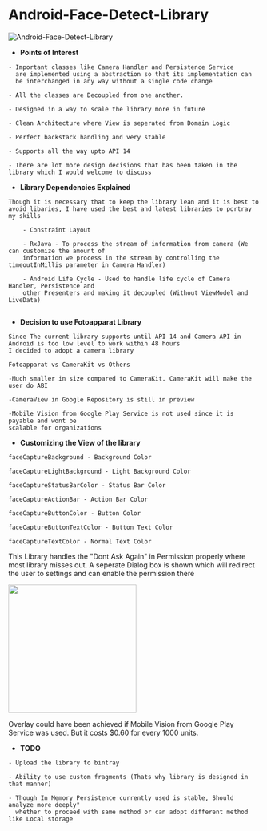 # Android-Face-Detect-Library

![Android-Face-Detect-Library](https://media.giphy.com/media/cI5PPGv1990XfAt4RG/giphy.gif)


- **Points of Interest**

```
- Important classes like Camera Handler and Persistence Service
  are implemented using a abstraction so that its implementation can 
  be interchanged in any way without a single code change

- All the classes are Decoupled from one another. 

- Designed in a way to scale the library more in future

- Clean Architecture where View is seperated from Domain Logic

- Perfect backstack handling and very stable

- Supports all the way upto API 14

- There are lot more design decisions that has been taken in the library which I would welcome to discuss

```



- **Library Dependencies Explained**

```
Though it is necessary that to keep the library lean and it is best to
avoid libaries, I have used the best and latest libraries to portray my skills

    - Constraint Layout 
    
    - RxJava - To process the stream of information from camera (We can customize the amount of 
    information we process in the stream by controlling the timeoutInMillis parameter in Camera Handler)
    
    - Android Life Cycle - Used to handle life cycle of Camera Handler, Persistence and 
    other Presenters and making it decoupled (Without ViewModel and LiveData)
    
```



- **Decision to use Fotoapparat Library**

```
Since The current library supports until API 14 and Camera API in Android is too low level to work within 48 hours
I decided to adopt a camera library

Fotoapparat vs CameraKit vs Others

-Much smaller in size compared to CameraKit. CameraKit will make the user do ABI

-CameraView in Google Repository is still in preview

-Mobile Vision from Google Play Service is not used since it is payable and wont be 
scalable for organizations

```



- **Customizing the View of the library**

```
faceCaptureBackground - Background Color

faceCaptureLightBackground - Light Background Color

faceCaptureStatusBarColor - Status Bar Color

faceCaptureActionBar - Action Bar Color

faceCaptureButtonColor - Button Color

faceCaptureButtonTextColor - Button Text Color

faceCaptureTextColor - Normal Text Color
```

This Library handles the "Dont Ask Again" in Permission properly where most library misses out. A seperate Dialog box is shown which will redirect the user to settings and can enable the permission there

<img src="https://image.ibb.co/iJn61z/Whats_App_Image_2018_09_30_at_8_44_17_PM.jpg" width="256">

Overlay could have been achieved if Mobile Vision from Google Play Service was used. But it costs $0.60 for every 1000 units.


- **TODO**
```
- Upload the library to bintray

- Ability to use custom fragments (Thats why library is designed in that manner)

- Though In Memory Persistence currently used is stable, Should analyze more deeply"
  whether to proceed with same method or can adopt different method like Local storage
  
```
